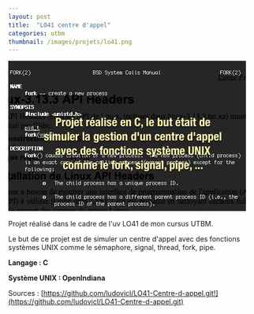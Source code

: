 ```yaml
---
layout: post
title:  "LO41 centre d'appel"
categories: utbm
thumbnail: /images/projets/lo41.png
---
```



![LO41 centre d'appel](/images/projets/lo41.png)

Projet réalisé dans le cadre de l'uv LO41 de mon cursus UTBM.

Le but de ce projet est de simuler un centre d'appel avec des fonctions systèmes UNIX comme le sémaphore, signal, thread, fork, pipe.

**Langage : C** 

**Système UNIX : OpenIndiana**

Sources : [https://github.com/ludovicl/LO41-Centre-d-appel.git!](https://github.com/ludovicl/LO41-Centre-d-appel.git)